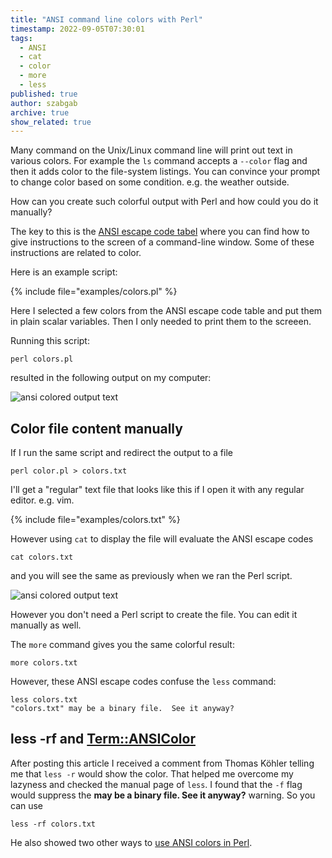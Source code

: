 ```yaml
---
title: "ANSI command line colors with Perl"
timestamp: 2022-09-05T07:30:01
tags:
  - ANSI
  - cat
  - color
  - more
  - less
published: true
author: szabgab
archive: true
show_related: true
---
```



Many command on the Unix/Linux command line will print out text in various colors. For example the `ls` command accepts a `--color`
flag and then it adds color to the file-system listings. You can convince your prompt to change color based on some condition.
e.g. the weather outside.

How can you create such colorful output with Perl and how could you do it manually?


The key to this is the [ANSI escape code tabel](https://en.wikipedia.org/wiki/ANSI_escape_code)
where you can find how to give instructions to the screen of a command-line window. Some of these instructions are related to color.

Here is an example script:

{% include file="examples/colors.pl" %}

Here I selected a few colors from the ANSI escape code table and put them in plain scalar variables. Then I only needed to print them to the screeen.

Running this script:

```
perl colors.pl
```

resulted in the following output on my computer:

<img src="/img/ansi-colors.png" alt="ansi colored output text">


## Color file content manually

If I run the same script and redirect the output to a file

```
perl color.pl > colors.txt
```

I'll get a "regular" text file that looks like this if I open it with any regular editor. e.g. vim.

{% include file="examples/colors.txt" %}

However using `cat` to display the file will evaluate the ANSI escape codes

```
cat colors.txt
```

and you will see the same as previously when we ran the Perl script.

<img src="/img/ansi-colors.png" alt="ansi colored output text">

However you don't need a Perl script to create the file. You can edit it manually as well.

The `more` command gives you the same colorful result:

```
more colors.txt
```

However, these ANSI escape codes confuse the `less` command:

```
less colors.txt
"colors.txt" may be a binary file.  See it anyway?
```


## less -rf and [Term::ANSIColor](https://metacpan.org/pod/Term::ANSIColor)

After posting this article I received a comment from Thomas Köhler telling me that `less -r`
would show the color. That helped me overcome my lazyness and checked the manual page of `less`.
I found that the `-f` flag would suppress the <b>may be a binary file.  See it anyway?</b> warning.
So you can use

```
less -rf colors.txt
```

He also showed two other ways to [use ANSI colors in Perl](http://gott-gehabt.de/800_wer_wir_sind/thomas/Homepage/Computer/perl/ansi-colors.html).

